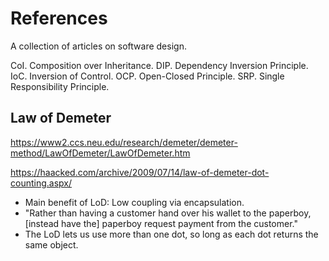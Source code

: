 # References

A collection of articles on software design.

CoI. Composition over Inheritance.
DIP. Dependency Inversion Principle.
IoC. Inversion of Control.
OCP. Open-Closed Principle.
SRP. Single Responsibility Principle.

## Law of Demeter
https://www2.ccs.neu.edu/research/demeter/demeter-method/LawOfDemeter/LawOfDemeter.htm

https://haacked.com/archive/2009/07/14/law-of-demeter-dot-counting.aspx/

* Main benefit of LoD: Low coupling via encapsulation.
* "Rather than having a customer hand over his wallet to the paperboy, [instead have the] paperboy request payment from the customer."
* The LoD lets us use more than one dot, so long as each dot returns the same object.
